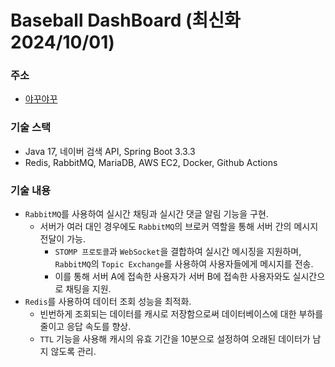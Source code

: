 # Baseball DashBoard (최신화 2024/10/01)

### 주소
- [야꾸야꾸](https://yaggu.n-e.kr)

### 기술 스택
- Java 17, 네이버 검색 API, Spring Boot 3.3.3
- Redis, RabbitMQ, MariaDB, AWS EC2, Docker, Github Actions

### 기술 내용
- `RabbitMQ`를 사용하여 실시간 채팅과 실시간 댓글 알림 기능을 구현.
    - 서버가 여러 대인 경우에도 `RabbitMQ`의 브로커 역할을 통해 서버 간의 메시지 전달이 가능.
      - `STOMP 프로토콜`과 `WebSocket`을 결합하여 실시간 메시징을 지원하며, `RabbitMQ`의 `Topic Exchange`를 사용하여 사용자들에게 메시지를 전송.
      - 이를 통해 서버 A에 접속한 사용자가 서버 B에 접속한 사용자와도 실시간으로 채팅을 지원.
- `Redis`를 사용하여 데이터 조회 성능을 최적화.
  - 빈번하게 조회되는 데이터를 캐시로 저장함으로써 데이터베이스에 대한 부하를 줄이고 응답 속도를 향상.
  - `TTL` 기능을 사용해 캐시의 유효 기간을 10분으로 설정하여 오래된 데이터가 남지 않도록 관리.